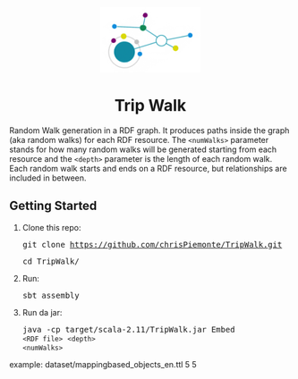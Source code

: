 <p align="center"> <img src="https://raw.githubusercontent.com/chrisPiemonte/TripWalk/master/src/main/resources/tw.png" width="180"/></p>

<h1 align="center"> Trip Walk </h1>

Random Walk generation in a RDF graph. It produces paths inside the graph (aka random walks) for each RDF resource. The `<numWalks>` parameter stands for how many random walks will be generated starting from each resource and the `<depth>` parameter is the length of each random walk. Each random walk starts and ends on a RDF resource, but relationships are included in between.

## Getting Started

1. Clone this repo:<pre>git clone https://github.com/chrisPiemonte/TripWalk.git </pre> <pre>cd TripWalk/</pre>

2. Run:<pre>sbt assembly</pre>

3. Run da jar:<pre>java -cp target/scala-2.11/TripWalk.jar Embed `<RDF file>` `<depth>` `<numWalks>` </pre>

example: dataset/mappingbased_objects_en.ttl 5 5
